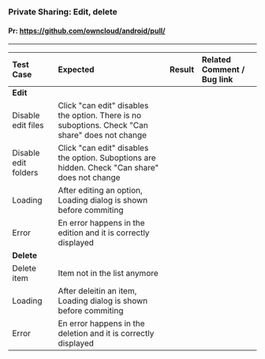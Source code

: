 ###  Private Sharing: Edit, delete

#### Pr: https://github.com/owncloud/android/pull/


---

 
| Test Case | Expected | Result | Related Comment / Bug link | 
| :-------- | :------- | :----: | :------------------------- | 
|**Edit**||||||
| Disable edit files | Click "can edit" disables the option. There is no suboptions. Check "Can share" does not change  |  |  |  |  |
| Disable edit folders| Click "can edit" disables the option. Suboptions are hidden. Check "Can share" does not change  |  |  |  |  |
| Loading | After editing an option, Loading dialog is shown before commiting|  |  |  |  |
| Error | En error happens in the edition and it is correctly displayed|  |  |  |  |
|**Delete**||||||
| Delete item | Item not in the list anymore |  |  |  |  |
| Loading | After deleitin an item, Loading dialog is shown before commiting|  |  |  |  |
| Error | En error happens in the deletion and it is correctly displayed|  |  |  |  |

